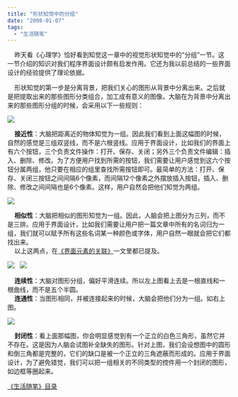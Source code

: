 ```yaml
---
title: "形状知觉中的分组"
date: "2008-01-07"
tags: 
  - "生活随笔"
---
```


    昨天看《心理学》恰好看到知觉这一章中的视觉形状知觉中的“分组”一节。这一节介绍的知识对我们程序界面设计颇有启发作用。它还为我以前总结的一些界面设计的经验提供了理论依据。

    形状知觉的第一步是分离背景，把我们关心的图形从背景中分离出来。之后就是把提取出来的那些图形分类组合，加工成有意义的图像。大脑在为背景中分离出来的那些图形分组的时候，会采用以下一些规则：

![](http://byfiles.storage.msn.com/y1pIcO_924THoddN1fN17NT2QJ1NNZhLJvW8EqU7AuSDY5k9lfSq9KdBtBzxpjkLUE_OuWg4-N6i7w?PARTNER=WRITER)

    **接近性**：大脑把距离近的物体知觉为一组。因此我们看到上面这幅图的时候，自然的感觉是三组双竖线，而不是六根竖线。应用于界面设计，比如我们的界面上有六个按钮，三个负责文件操作：打开、保存、关闭；另外三个负责文件编辑：插入、删除、修改。为了方便用户找到所需的按钮，我们需要让用户感觉到这六个按钮分属两组，他只要在相应的组里查找所需按钮即可。最简单的方法：打开、保存、关闭三按钮之间间隔6个像素，而间隔12个像素之外摆放插入按钮，插入、删除、修改之间间隔也是6个像素。这样，用户自然会把他们知觉为两组。

![](http://byfiles.storage.msn.com/y1pIcO_924THofm4fBWjcn6Nz1hgBLiqi0RqbvYcsc6kjYWIlMB5lXVcFNsAGcWSjdJUltd1I8UEIY?PARTNER=WRITER)

    **相似性**：大脑把相似的图形知觉为一组。因此，人脑会把上图分为三列，而不是三排。应用于界面设计，比如我们需要让用户把一篇文章中所有的名词归为一组，我们就可以赋予所有这些名词某一种颜色或字体，用户自然一眼就会把它们都找出来。  
    以上这两点，在[《界面元素的关联》](http://ruanqizhen.spaces.live.com/blog/cns!5852D4F797C53FB6!2641.entry)一文里都已提及。

![](http://byfiles.storage.msn.com/y1pIcO_924THodWdmfQecFnsBoGbfTs_lwKSR3vNH5tJPnmLQoTtiwkLF968CqJuYKRz65q5422pVo?PARTNER=WRITER)   ![](http://byfiles.storage.msn.com/y1pIcO_924THoez1n9-zrh2i01wxbHNy_mAt71adjGiEXeZdRO-CW9kwfGY5s9sWf4ln75B8TT21Cw?PARTNER=WRITER)

    **连续性**：大脑对图形分组，偏好平滑连续。所以左上图看上去是一根直线和一根曲线，而不是五个半圆。  
    **连通性**：当图形相同，并被连接起来的时候，大脑会把他们分为一组。如右上图。

![](http://byfiles.storage.msn.com/y1pIcO_924THodPSaXYxEsBA1zQhE_xnLHyTYWTMKJsyg9d6x7XXL8D-GONZxBrunGDcvMxHOLQXKA?PARTNER=WRITER)

    **封闭性**：看上面那幅图，你会明显感觉到有一个正立的白色三角形，虽然它并不存在。这是因为人脑会试图补全缺失的图形。针对上图，我们会设想图中的圆形和倒三角都是完整的，它们的缺口是被一个正立的三角遮蔽而形成的。应用于界面设计，为了避免错觉，我们可以把一组相关的不同类型的控件用一个封闭的图形，如边框等圈起来。

[《生活随笔》目录](http://ruanqizhen.spaces.live.com/mmm2007-10-25_18.59/mmm2007-10-25_18.59/mmm2007-10-25_18.59/Blog/cns!1pU-rgQVTuuWM1TX8W8PfmDA!1123.entry)
